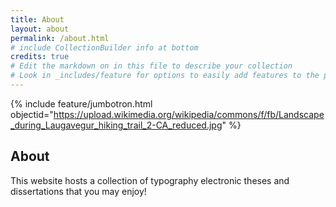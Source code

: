 ```yaml
---
title: About
layout: about
permalink: /about.html
# include CollectionBuilder info at bottom
credits: true
# Edit the markdown on in this file to describe your collection
# Look in _includes/feature for options to easily add features to the page
---
```

{% include feature/jumbotron.html objectid="https://upload.wikimedia.org/wikipedia/commons/f/fb/Landscape_during_Laugavegur_hiking_trail_2-CA_reduced.jpg" %} 
## About
This website hosts a collection of typography electronic theses and dissertations that you may enjoy!
